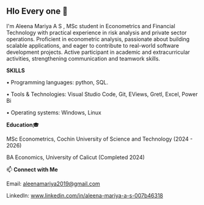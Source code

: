 ## Hlo Every one 👋

I'm Aleena Mariya A S , MSc student in Econometrics and Financial Technology with practical experience in risk analysis and private sector operations. Proficient in econometric analysis, passionate about building scalable applications, and eager to contribute to real-world software development projects. Active participant in academic and extracurricular activities, strengthening communication and teamwork skills. 

 
**SKILLS**

• Programming languages: python, SQL.

• Tools & Technologies: Visual Studio Code, Git, EViews, Gretl, Excel, Power Bi 

• Operating systems: Windows, Linux 

**Education**🎓

MSc Econometrics, Cochin University of Science and Technology
(2024 - 2026)

BA Economics, University of Calicut
(Completed 2024)

📫 **Connect with Me**

Email: aleenamariya2019@gmail.com

LinkedIn: www.linkedin.com/in/aleena-mariya-a-s-007b46318
